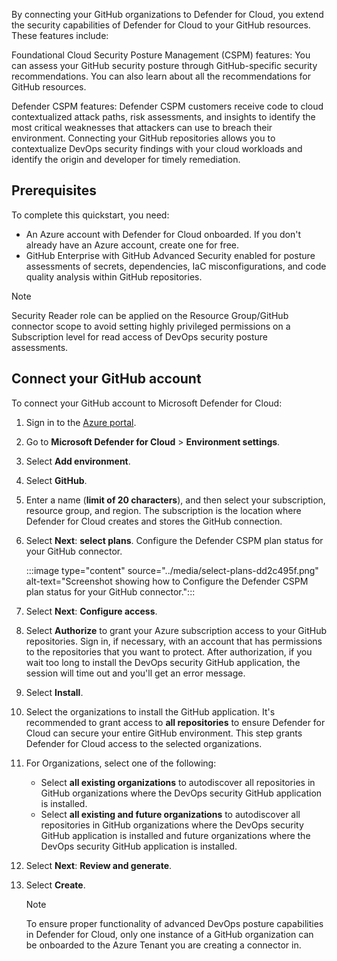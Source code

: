 By connecting your GitHub organizations to Defender for Cloud, you extend the security capabilities of Defender for Cloud to your GitHub resources. These features include:

Foundational Cloud Security Posture Management (CSPM) features: You can assess your GitHub security posture through GitHub-specific security recommendations. You can also learn about all the recommendations for GitHub resources.

Defender CSPM features: Defender CSPM customers receive code to cloud contextualized attack paths, risk assessments, and insights to identify the most critical weaknesses that attackers can use to breach their environment. Connecting your GitHub repositories allows you to contextualize DevOps security findings with your cloud workloads and identify the origin and developer for timely remediation.

## Prerequisites

To complete this quickstart, you need:

 -  An Azure account with Defender for Cloud onboarded. If you don't already have an Azure account, create one for free.
 -  GitHub Enterprise with GitHub Advanced Security enabled for posture assessments of secrets, dependencies, IaC misconfigurations, and code quality analysis within GitHub repositories.

> [!NOTE]
> Security Reader role can be applied on the Resource Group/GitHub connector scope to avoid setting highly privileged permissions on a Subscription level for read access of DevOps security posture assessments.

## Connect your GitHub account

To connect your GitHub account to Microsoft Defender for Cloud:

1.  Sign in to the [Azure portal](https://portal.azure.com/).
2.  Go to **Microsoft Defender for Cloud** &gt; **Environment settings**.
3.  Select **Add environment**.
4.  Select **GitHub**.
5.  Enter a name (**limit of 20 characters**), and then select your subscription, resource group, and region. The subscription is the location where Defender for Cloud creates and stores the GitHub connection.
6.  Select **Next**: **select plans**. Configure the Defender CSPM plan status for your GitHub connector.
    
    :::image type="content" source="../media/select-plans-dd2c495f.png" alt-text="Screenshot showing how to Configure the Defender CSPM plan status for your GitHub connector.":::
    
7.  Select **Next**: **Configure access**.
8.  Select **Authorize** to grant your Azure subscription access to your GitHub repositories. Sign in, if necessary, with an account that has permissions to the repositories that you want to protect. After authorization, if you wait too long to install the DevOps security GitHub application, the session will time out and you'll get an error message.
9.  Select **Install**.
10. Select the organizations to install the GitHub application. It's recommended to grant access to **all repositories** to ensure Defender for Cloud can secure your entire GitHub environment. This step grants Defender for Cloud access to the selected organizations.
11. For Organizations, select one of the following:
    
    
     -  Select **all existing organizations** to autodiscover all repositories in GitHub organizations where the DevOps security GitHub application is installed.
     -  Select **all existing and future organizations** to autodiscover all repositories in GitHub organizations where the DevOps security GitHub application is installed and future organizations where the DevOps security GitHub application is installed.
12. Select **Next**: **Review and generate**.
13. Select **Create**.
    
    > [!NOTE]
    > To ensure proper functionality of advanced DevOps posture capabilities in Defender for Cloud, only one instance of a GitHub organization can be onboarded to the Azure Tenant you are creating a connector in.
